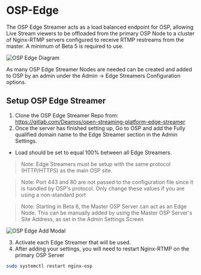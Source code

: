 # OSP-Edge
The OSP Edge Streamer acts as a load balanced endpoint for OSP, allowing Live Stream viewers to be offloaded from the primary OSP Node to a cluster of Nginx-RTMP servers configured to receive RTMP restreams from the master. A minimum of Beta 5 is required to use.

![OSP Edge Diagram](/_images/services_edge_layout.png)

As many OSP Edge Streamer Nodes are needed can be created and added to OSP by an admin under the Admin -> Edge Streamers Configuration options.

## Setup OSP Edge Streamer
1. Clone the OSP Edge Streamer Repo from: https://gitlab.com/Deamos/open-streaming-platform-edge-streamer
2. Once the server has finished setting up, Go to OSP and add the Fully qualified domain name to the Edge Streamer section in the Admin Settings.
  - Load should be set to equal 100% between all Edge Streamers.

> Note: Edge Streamers must be setup with the same protocol (HTTP/HTTPS) as the main OSP site.

> Note: Port 443 and 80 are not passed to the configuration file since it is handled by OSP's protocol. Only change these values if you are using a non-standard port

> Note: Starting in Beta 6, the Master OSP Server can act as an Edge Node. This can be manually added by using the Master OSP Server's Site Address, as set in the Admin Settings Screen

![OSP Edge Add Modal](/_images/services_edge_add_modal.png)

3. Activate each Edge Streamer that will be used.
4. After adding your settings, you will need to restart Nginx-RTMP on the primary OSP Server
```bash
sudo systemctl restart nginx-osp
```